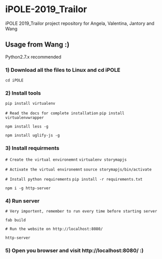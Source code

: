 # iPOLE-2019_Trailor
iPOLE 2019_Trailor project repository for Angela, Valentina, Jantory and Wang

## Usage from Wang :)

Python2.7.x recommended

### 1) Download all the files to Linux and cd iPOLE

`cd iPOLE`

### 2) Install tools 

`pip install virtualenv`

`# Read the docs for complete installation`
`pip install virtualenvwrapper`

`npm install less -g`

`npm install uglify-js -g`

### 3) Install requirments

`# Create the virtual environemnt`
`virtualenv storymapjs`

`# Activate the virtual environemnt`
`source storymapjs/bin/activate`

`# Install python requirements`
`pip install -r requirements.txt`

`npm i -g http-server`

### 4) Run server

`# Very importent, remember to run every time before starting server`

`fab build`

`# Run the website on http://localhost:8080/`

`http-server`

### 5) Open you browser and visit http://localhost:8080/ :)
 
